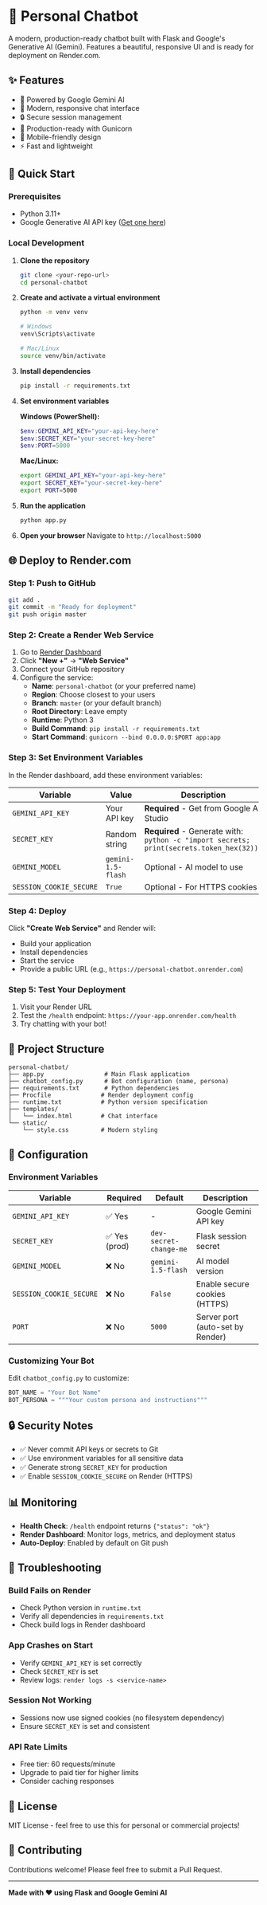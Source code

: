 # 💬 Personal Chatbot

A modern, production-ready chatbot built with Flask and Google's Generative AI (Gemini). Features a beautiful, responsive UI and is ready for deployment on Render.com.

## ✨ Features

- 🤖 Powered by Google Gemini AI
- 💬 Modern, responsive chat interface
- 🔒 Secure session management
- 🚀 Production-ready with Gunicorn
- 📱 Mobile-friendly design
- ⚡ Fast and lightweight

## 🚀 Quick Start

### Prerequisites
- Python 3.11+
- Google Generative AI API key ([Get one here](https://makersuite.google.com/app/apikey))

### Local Development

1. **Clone the repository**
   ```bash
   git clone <your-repo-url>
   cd personal-chatbot
   ```

2. **Create and activate a virtual environment**
   ```bash
   python -m venv venv
   
   # Windows
   venv\Scripts\activate
   
   # Mac/Linux
   source venv/bin/activate
   ```

3. **Install dependencies**
   ```bash
   pip install -r requirements.txt
   ```

4. **Set environment variables**
   
   **Windows (PowerShell):**
   ```powershell
   $env:GEMINI_API_KEY="your-api-key-here"
   $env:SECRET_KEY="your-secret-key-here"
   $env:PORT=5000
   ```
   
   **Mac/Linux:**
   ```bash
   export GEMINI_API_KEY="your-api-key-here"
   export SECRET_KEY="your-secret-key-here"
   export PORT=5000
   ```

5. **Run the application**
   ```bash
   python app.py
   ```

6. **Open your browser**
   Navigate to `http://localhost:5000`

## 🌐 Deploy to Render.com

### Step 1: Push to GitHub
```bash
git add .
git commit -m "Ready for deployment"
git push origin master
```

### Step 2: Create a Render Web Service

1. Go to [Render Dashboard](https://dashboard.render.com/)
2. Click **"New +"** → **"Web Service"**
3. Connect your GitHub repository
4. Configure the service:
   - **Name**: `personal-chatbot` (or your preferred name)
   - **Region**: Choose closest to your users
   - **Branch**: `master` (or your default branch)
   - **Root Directory**: Leave empty
   - **Runtime**: Python 3
   - **Build Command**: `pip install -r requirements.txt`
   - **Start Command**: `gunicorn --bind 0.0.0.0:$PORT app:app`

### Step 3: Set Environment Variables

In the Render dashboard, add these environment variables:

| Variable | Value | Description |
|----------|-------|-------------|
| `GEMINI_API_KEY` | Your API key | **Required** - Get from Google AI Studio |
| `SECRET_KEY` | Random string | **Required** - Generate with: `python -c "import secrets; print(secrets.token_hex(32))"` |
| `GEMINI_MODEL` | `gemini-1.5-flash` | Optional - AI model to use |
| `SESSION_COOKIE_SECURE` | `True` | Optional - For HTTPS cookies |

### Step 4: Deploy

Click **"Create Web Service"** and Render will:
- Build your application
- Install dependencies
- Start the service
- Provide a public URL (e.g., `https://personal-chatbot.onrender.com`)

### Step 5: Test Your Deployment

1. Visit your Render URL
2. Test the `/health` endpoint: `https://your-app.onrender.com/health`
3. Try chatting with your bot!

## 📁 Project Structure

```
personal-chatbot/
├── app.py                 # Main Flask application
├── chatbot_config.py      # Bot configuration (name, persona)
├── requirements.txt       # Python dependencies
├── Procfile              # Render deployment config
├── runtime.txt           # Python version specification
├── templates/
│   └── index.html        # Chat interface
└── static/
    └── style.css         # Modern styling
```

## 🔧 Configuration

### Environment Variables

| Variable | Required | Default | Description |
|----------|----------|---------|-------------|
| `GEMINI_API_KEY` | ✅ Yes | - | Google Gemini API key |
| `SECRET_KEY` | ✅ Yes (prod) | `dev-secret-change-me` | Flask session secret |
| `GEMINI_MODEL` | ❌ No | `gemini-1.5-flash` | AI model version |
| `SESSION_COOKIE_SECURE` | ❌ No | `False` | Enable secure cookies (HTTPS) |
| `PORT` | ❌ No | `5000` | Server port (auto-set by Render) |

### Customizing Your Bot

Edit `chatbot_config.py` to customize:

```python
BOT_NAME = "Your Bot Name"
BOT_PERSONA = """Your custom persona and instructions"""
```

## 🔒 Security Notes

- ✅ Never commit API keys or secrets to Git
- ✅ Use environment variables for all sensitive data
- ✅ Generate strong `SECRET_KEY` for production
- ✅ Enable `SESSION_COOKIE_SECURE` on Render (HTTPS)

## 📊 Monitoring

- **Health Check**: `/health` endpoint returns `{"status": "ok"}`
- **Render Dashboard**: Monitor logs, metrics, and deployment status
- **Auto-Deploy**: Enabled by default on Git push

## 🐛 Troubleshooting

### Build Fails on Render
- Check Python version in `runtime.txt`
- Verify all dependencies in `requirements.txt`
- Check build logs in Render dashboard

### App Crashes on Start
- Verify `GEMINI_API_KEY` is set correctly
- Check `SECRET_KEY` is set
- Review logs: `render logs -s <service-name>`

### Session Not Working
- Sessions now use signed cookies (no filesystem dependency)
- Ensure `SECRET_KEY` is set and consistent

### API Rate Limits
- Free tier: 60 requests/minute
- Upgrade to paid tier for higher limits
- Consider caching responses

## 📝 License

MIT License - feel free to use this for personal or commercial projects!

## 🤝 Contributing

Contributions welcome! Please feel free to submit a Pull Request.

---

**Made with ❤️ using Flask and Google Gemini AI**
